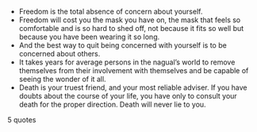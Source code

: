  - Freedom is the total absence of concern about yourself.
 - Freedom will cost you the mask you have on, the mask that feels so comfortable and is so hard to shed off, not because it fits so well but because you have been wearing it so long.
 - And the best way to quit being concerned with yourself is to be concerned about others.
 - It takes years for average persons in the nagual’s world to remove themselves from their involvement with themselves and be capable of seeing the wonder of it all.
 - Death is your truest friend, and your most reliable adviser. If you have doubts about the course of your life, you have only to consult your death for the proper direction. Death will never lie to you.

5 quotes